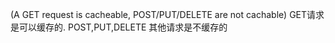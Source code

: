 (A GET request is cacheable, POST/PUT/DELETE are not cachable)
GET请求是可以缓存的. 
POST,PUT,DELETE 其他请求是不缓存的
